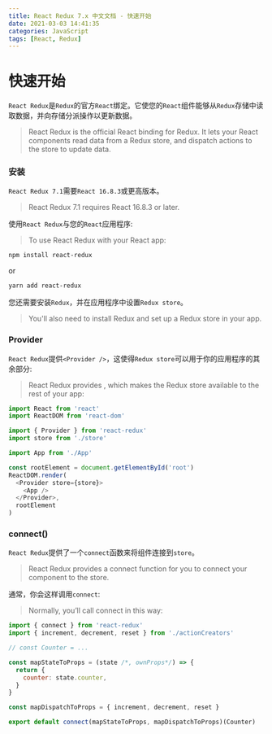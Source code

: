 ```yaml
---
title: React Redux 7.x 中文文档 - 快速开始
date: 2021-03-03 14:41:35
categories: JavaScript
tags: [React, Redux]
---
```


# 快速开始

`React Redux`是`Redux`的官方`React`绑定。它使您的`React`组件能够从`Redux`存储中读取数据，并向存储分派操作以更新数据。
> React Redux is the official React binding for Redux. It lets your React components read data from a Redux store, and dispatch actions to the store to update data.

### 安装

`React Redux 7.1`需要`React 16.8.3`或更高版本。
> React Redux 7.1 requires React 16.8.3 or later.

使用`React Redux`与您的`React`应用程序:
> To use React Redux with your React app:

```bash
npm install react-redux
```

or

```bash
yarn add react-redux
```

您还需要安装`Redux`，并在应用程序中设置`Redux store`。
> You'll also need to install Redux and set up a Redux store in your app.

### Provider

`React Redux`提供`<Provider />`，这使得`Redux store`可以用于你的应用程序的其余部分:
> React Redux provides <Provider />, which makes the Redux store available to the rest of your app:

```js
import React from 'react'
import ReactDOM from 'react-dom'

import { Provider } from 'react-redux'
import store from './store'

import App from './App'

const rootElement = document.getElementById('root')
ReactDOM.render(
  <Provider store={store}>
    <App />
  </Provider>,
  rootElement
)
```

### connect()

`React Redux`提供了一个`connect`函数来将组件连接到`store`。
> React Redux provides a connect function for you to connect your component to the store.

通常，你会这样调用`connect`:
> Normally, you’ll call connect in this way:

```js
import { connect } from 'react-redux'
import { increment, decrement, reset } from './actionCreators'

// const Counter = ...

const mapStateToProps = (state /*, ownProps*/) => {
  return {
    counter: state.counter,
  }
}

const mapDispatchToProps = { increment, decrement, reset }

export default connect(mapStateToProps, mapDispatchToProps)(Counter)
```
